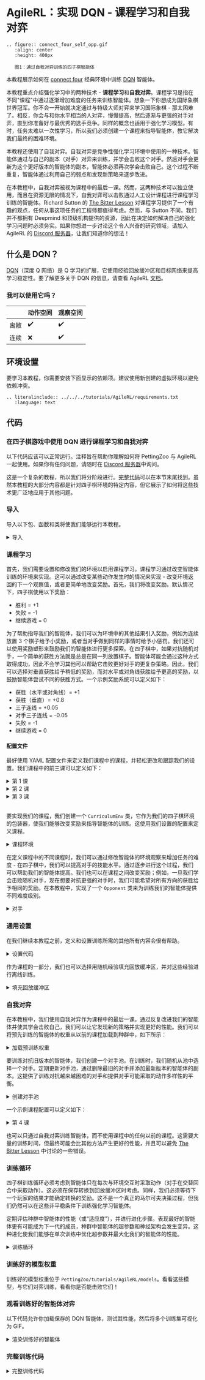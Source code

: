 # AgileRL：实现 DQN - 课程学习和自我对弈

```{eval-rst}
.. figure:: connect_four_self_opp.gif
   :align: center
   :height: 400px

   图1：通过自我对弈训练的四子棋智能体
```

本教程展示如何在 [connect four](https://pettingzoo.farama.org/environments/classic/connect_four/) 经典环境中训练 [DQN](https://agilerl.readthedocs.io/en/latest/api/algorithms/dqn.html) 智能体。

本教程重点介绍强化学习中的两种技术 - **课程学习**和**自我对弈**。课程学习是指在不同"课程"中通过逐渐增加难度的任务来训练智能体。想象一下你想成为国际象棋世界冠军。你不会一开始就决定通过与特级大师对弈来学习国际象棋 - 那太困难了。相反，你会与和你水平相当的人对弈，慢慢提高，然后逐渐与更强的对手对弈，直到你准备好与最优秀的选手竞争。同样的概念也适用于强化学习模型。有时，任务太难以一次性学习，所以我们必须创建一个课程来指导智能体，教它解决我们最终的困难环境。

本教程还使用了自我对弈。自我对弈是竞争性强化学习环境中使用的一种技术。智能体通过与自己的副本（对手）对弈来训练，并学会击败这个对手。然后对手会更新为这个更好版本的智能体的副本，智能体必须再次学会击败自己。这个过程不断重复，智能体通过利用自己的弱点和发现新策略来逐步改进。

在本教程中，自我对弈被视为课程中的最后一课。然而，这两种技术可以独立使用，而且在资源无限的情况下，自我对弈可以击败通过人工设计课程进行课程学习训练的智能体。Richard Sutton 的 [The Bitter Lesson](http://incompleteideas.net/IncIdeas/BitterLesson.html) 对课程学习提供了一个有趣的观点，任何从事这项任务的工程师都值得考虑。然而，与 Sutton 不同，我们并不都拥有 Deepmind 和顶级机构提供的资源，因此在决定如何解决自己的强化学习问题时必须务实。如果你想进一步讨论这个令人兴奋的研究领域，请加入 AgileRL 的 [Discord 服务器](https://discord.com/invite/eB8HyTA2ux)，让我们知道你的想法！


## 什么是 DQN？
[DQN](https://agilerl.readthedocs.io/en/latest/api/algorithms/dqn.html)（深度 Q 网络）是 Q 学习的扩展，它使用经验回放缓冲区和目标网络来提高学习稳定性。要了解更多关于 DQN 的信息，请查看 AgileRL [文档](https://agilerl.readthedocs.io/en/latest/api/algorithms/dqn.html)。

### 我可以使用它吗？

|   | 动作空间 | 观察空间 |
|---|--------------|-------------------|
|离散  | ✔️           | ✔️                |
|连续   | ❌           | ✔️                |


## 环境设置

要学习本教程，你需要安装下面显示的依赖项。建议使用新创建的虚拟环境以避免依赖冲突。
```{eval-rst}
.. literalinclude:: ../../../tutorials/AgileRL/requirements.txt
   :language: text
```

## 代码
### 在四子棋游戏中使用 DQN 进行课程学习和自我对弈
以下代码应该可以正常运行。注释旨在帮助你理解如何将 PettingZoo 与 AgileRL 一起使用。如果你有任何问题，请随时在 [Discord 服务器](https://discord.com/invite/eB8HyTA2ux)中询问。

这是一个复杂的教程，所以我们将分阶段进行。[完整代码](#full-training-code)可以在本节末尾找到。虽然本教程的大部分内容都是针对四子棋环境的特定内容，但它展示了如何将这些技术更广泛地应用于其他问题。

### 导入
导入以下包、函数和类将使我们能够运行本教程。

<details>
   <summary>导入</summary>

   ```python
   import copy
   import os
   import random
   from collections import deque
   from datetime import datetime

   import numpy as np
   import torch
   import wandb
   import yaml
   from agilerl.components.replay_buffer import ReplayBuffer
   from agilerl.hpo.mutation import Mutations
   from agilerl.hpo.tournament import TournamentSelection
   from agilerl.utils.utils import initialPopulation
   from tqdm import tqdm, trange

   from pettingzoo.classic import connect_four_v3
   ```
</details>

### 课程学习
首先，我们需要设置和修改我们的环境以启用课程学习。课程学习通过改变智能体训练的环境来实现。这可以通过改变某些动作发生时的情况来实现 - 改变环境返回的下一个观察值，或者更简单地改变奖励。首先，我们将改变奖励。默认情况下，四子棋使用以下奖励：

* 胜利 = +1
* 失败 = -1
* 继续游戏 = 0

为了帮助指导我们的智能体，我们可以为环境中的其他结果引入奖励，例如为连续放置 3 个棋子给予小奖励，或者当对手做到同样的事情时给予小惩罚。我们还可以使用奖励塑形来鼓励我们的智能体进行更多探索。在四子棋中，如果对抗随机对手，一个简单的获胜方法就是总是在同一列放置棋子。智能体可能会通过这种方式取得成功，因此不会学习其他可以帮助它击败更好对手的更复杂策略。因此，我们可以选择对垂直获胜给予稍低的奖励，而对水平或对角线获胜给予更高的奖励，以鼓励智能体尝试不同的获胜方式。一个示例奖励系统可以定义如下：

* 获胜（水平或对角线）= +1
* 获胜（垂直）= +0.8
* 三子连线 = +0.05
* 对手三子连线 = -0.05
* 失败 = -1
* 继续游戏 = 0

#### 配置文件

最好使用 YAML 配置文件来定义我们课程中的课程，并轻松更改和跟踪我们的设置。我们课程中的前三课可以定义如下：

<details>
   <summary>第 1 课</summary>

   ```{eval-rst}
   .. literalinclude:: ../../../tutorials/AgileRL/curriculums/connect_four/lesson1.yaml
      :language: yaml
   ```
</details>

<details>
   <summary>第 2 课</summary>

   ```{eval-rst}
   .. literalinclude:: ../../../tutorials/AgileRL/curriculums/connect_four/lesson2.yaml
      :language: yaml
   ```
</details>

<details>
   <summary>第 3 课</summary>

   ```{eval-rst}
   .. literalinclude:: ../../../tutorials/AgileRL/curriculums/connect_four/lesson3.yaml
      :language: yaml
   ```
</details><br>

要实现我们的课程，我们创建一个 `CurriculumEnv` 类，它作为我们的四子棋环境的包装器，使我们能够改变奖励来指导智能体的训练。这使用我们设置的配置来定义课程。

<details>
   <summary>课程环境</summary>

   ```python
   class CurriculumEnv:
      """课程学习环境的包装器，用于修改奖励。

      :param env: 要学习的环境
      :type env: PettingZoo 风格的环境
      :param lesson: 课程学习的课程设置
      :type lesson: dict
      """

      def __init__(self, env, lesson):
         self.env = env
         self.lesson = lesson
   ```
</details>

在定义课程中的不同课程时，我们可以通过修改智能体的环境观察来增加任务的难度 - 在四子棋中，我们可以提高对手的技能水平。通过逐步进行这个过程，我们可以帮助我们的智能体提高。我们也可以在课程之间改变奖励；例如，一旦我们学会击败随机对手，现在想要对抗更强的对手时，我们可能希望对所有方向的获胜给予相同的奖励。在本教程中，实现了一个 `Opponent` 类来为训练我们的智能体提供不同难度级别。

<details>
   <summary>对手</summary>

   ```python
   class Opponent:
      """四子棋对手，用于训练和/或评估。

      :param env: 要学习的环境
      :type env: PettingZoo 风格的环境
      """
   ```
</details>

### 通用设置

在我们继续本教程之前，定义和设置训练所需的其他所有内容会很有帮助。

<details>
   <summary>设置代码</summary>

   ```python
   device = torch.device("cuda" if torch.cuda.is_available() else "cpu")
   print("===== AgileRL 课程学习演示 =====")

   lesson_number = 1

   # 加载课程
   with open(f"./curriculums/connect_four/lesson{lesson_number}.yaml") as file:
      LESSON = yaml.safe_load(file)

   # 定义网络配置
   NET_CONFIG = {
      "arch": "cnn",  # 网络架构
      "hidden_size": [64, 64],  # Actor 隐藏层大小
      "channel_size": [128],  # CNN 通道大小
      "kernel_size": [4],  # CNN 内核大小
      "stride_size": [1],  # CNN 步幅大小
      "normalize": False,  # 将图像从 [0,255] 范围归一化为 [0,1]
   }

   # 定义初始超参数
   INIT_HP = {
      "POPULATION_SIZE": 6,
      # "ALGO": "Rainbow DQN",  # 算法
      "ALGO": "DQN",  # 算法
      "DOUBLE": True,
      # 交换图像通道维度从最后一个到第一个 [H, W, C] -> [C, H, W]
      "BATCH_SIZE": 256,  # 批大小
      "LR": 1e-4,  # 学习率
      "GAMMA": 0.99,  # 折扣因子
      "MEMORY_SIZE": 100000,  # 最大内存缓冲区大小
      "LEARN_STEP": 1,  # 学习频率
      "N_STEP": 1,  # 计算 TD 错误的步数
      "PER": False,  # 使用优先经验回放缓冲区
      "ALPHA": 0.6,  # 优先回放缓冲区参数
      "TAU": 0.01,  # 软更新目标参数
      "BETA": 0.4,  # 重要性采样系数
      "PRIOR_EPS": 0.000001,  # 最小优先级
      "NUM_ATOMS": 51,  # 支持单元数
      "V_MIN": 0.0,  # 支持最小值
      "V_MAX": 200.0,  # 支持最大值
      "WANDB": False,  # 使用 Weights and Biases 跟踪
   }

   # 定义四子棋环境
   env = connect_four_v3.env()
   env.reset()

   # 配置算法输入参数
   state_dim = [
      env.observation_space(agent)["observation"].shape for agent in env.agents
   ]
   one_hot = False
   action_dim = [env.action_space(agent).n for agent in env.agents]
   INIT_HP["DISCRETE_ACTIONS"] = True
   INIT_HP["MAX_ACTION"] = None
   INIT_HP["MIN_ACTION"] = None

   # 将环境包装在课程学习包装器中
   env = CurriculumEnv(env, LESSON)

   # 为 PyTorch 层预处理维度
   # 我们只需要担心单个智能体的状态维度
   # 我们将 6x7x2 观察值平展为智能体神经网络的输入
   state_dim = np.moveaxis(np.zeros(state_dim[0]), [-1], [-3]).shape
   action_dim = action_dim[0]

   # 创建一个准备好进行进化超参数优化的种群
   pop = initialPopulation(
      INIT_HP["ALGO"],
      state_dim,
      action_dim,
      one_hot,
      NET_CONFIG,
      INIT_HP,
      population_size=INIT_HP["POPULATION_SIZE"],
      device=device,
   )

   # 配置回放缓冲区
   field_names = ["state", "action", "reward", "next_state", "done"]
   memory = ReplayBuffer(
      action_dim=action_dim,  # 智能体动作数量
      memory_size=INIT_HP["MEMORY_SIZE"],  # 最大回放缓冲区大小
      field_names=field_names,  # 存储在内存中的字段名称
      device=device,
   )

   # 实例化一个锦标赛选择对象（用于 HPO）
   tournament = TournamentSelection(
      tournament_size=2,  #锦标赛选择大小
      elitism=True,  #锦标赛选择中的精英主义
      population_size=INIT_HP["POPULATION_SIZE"],  #种群大小
      evo_step=1,
   )  # 使用最后 N 个适应度评分进行评估

   # 实例化一个变异对象（用于 HPO）
   mutations = Mutations(
      algo=INIT_HP["ALGO"],
      no_mutation=0.2,  # 没有变异的概率
      architecture=0,  # 架构变异的概率
      new_layer_prob=0.2,  # 新层变异的概率
      parameters=0.2,  # 参数变异的概率
      activation=0,  # 激活函数变异的概率
      rl_hp=0.2,  # RL 超参数变异的概率
      rl_hp_selection=[
            "lr",
            "learn_step",
            "batch_size",
      ],  # 选择用于变异的 RL 超参数
      mutation_sd=0.1,  # 变异强度
      # 定义每个超参数的搜索空间
      min_lr=0.0001,
      max_lr=0.01,
      min_learn_step=1,
      max_learn_step=120,
      min_batch_size=8,
      max_batch_size=64,
      arch=NET_CONFIG["arch"],  # MLP 或 CNN
      rand_seed=1,
      device=device,
   )

   # 定义训练循环参数
   episodes_per_epoch = 10
   max_episodes = LESSON["max_train_episodes"]  # 总训练集
   max_steps = 500  # 每个训练集的最大步数
   evo_epochs = 20  # 进化频率
   evo_loop = 50  # 评估训练集的数量
   elite = pop[0]  # 分配一个占位符“精英”智能体
   epsilon = 1.0  # 初始 epsilon 值
   eps_end = 0.1  # 最终 epsilon 值
   eps_decay = 0.9998  # epsilon 衰减
   opp_update_counter = 0
   wb = INIT_HP["WANDB"]

   ```
</details>

作为课程的一部分，我们也可以选择用随机经验填充回放缓冲区，并对这些经验进行离线训练。

<details>
   <summary>填充回放缓冲区</summary>

   ```python
   # 执行缓冲区和智能体预热
   if LESSON["buffer_warm_up"]:
      warm_up_opponent = Opponent(env, difficulty=LESSON["warm_up_opponent"])
      memory = env.fill_replay_buffer(
            memory, warm_up_opponent
      )  # 用随机转换填充回放缓冲区
      if LESSON["agent_warm_up"] > 0:
            print("预热智能体...")
            agent = pop[0]
            # 训练随机收集的样本
            for epoch in trange(LESSON["agent_warm_up"]):
               experiences = memory.sample(agent.batch_size)
               agent.learn(experiences)
            pop = [agent.clone() for _ in pop]
            elite = agent
            print("智能体种群预热完成。")
   ```
</details>

### 自我对弈

在本教程中，我们使用自我对弈作为课程中的最后一课。通过反复改进我们的智能体并使其学会击败自己，我们可以让它发现新的策略并实现更好的性能。我们可以将预先训练的智能体的权重从以前的课程加载到种群中，如下所示：

<details>
   <summary>加载预训练权重</summary>

   ```python
   if LESSON["pretrained_path"] is not None:
      for agent in pop:
            # 加载预训练检查点
            agent.loadCheckpoint(LESSON["pretrained_path"])
            # 为新任务重新初始化优化器
            agent.lr = INIT_HP["LR"]
            agent.optimizer = torch.optim.Adam(
               agent.actor.parameters(), lr=agent.lr
            )
   ```
</details>

要训练对抗旧版本的智能体，我们创建一个对手池。在训练时，我们随机从池中选择一个对手。定期更新对手池，通过删除最旧的对手并添加最新版本的智能体的副本。这提供了训练对抗越来越困难的对手和提供对手可能采取的动作多样性的平衡。

<details>
   <summary>创建对手池</summary>

   ```python
   if LESSON["opponent"] == "self":
      # 创建初始对手池
      opponent_pool = deque(maxlen=LESSON["opponent_pool_size"])
      for _ in range(LESSON["opponent_pool_size"]):
            opp = copy.deepcopy(pop[0])
            opp.actor.load_state_dict(pop[0].actor.state_dict())
            opp.actor.eval()
            opponent_pool.append(opp)
   ```
</details>

一个示例课程配置可以定义如下：

<details>
   <summary>第 4 课</summary>

   ```{eval-rst}
   .. literalinclude:: ../../../tutorials/AgileRL/curriculums/connect_four/lesson4.yaml
      :language: yaml
   ```
</details>

也可以只通过自我对弈训练智能体，而不使用课程中的任何以前的课程。这需要大量的训练时间，但最终可能会比其他方法产生更好的性能，并且可以避免 [The Bitter Lesson](http://incompleteideas.net/IncIdeas/BitterLesson.html) 中讨论的一些错误。

### 训练循环

四子棋训练循环必须考虑到智能体只在每次与环境交互时采取动作（对手在交替回合中采取动作）。这必须在保存转换到回放缓冲区时考虑。同样，我们必须等待下一个玩家的结果才能确定转换的奖励。这不是一个真正的马尔可夫决策过程，但我们仍然可以在这些非平稳条件下训练强化学习智能体。

定期评估种群中智能体的性能（或“适应度”），并进行进化步骤。表现最好的智能体更有可能成为下一代的成员，种群中智能体的超参数和神经架构会发生变异。这种进化使我们能够在单次训练中优化超参数并最大化我们的智能体的性能。

<details>
   <summary>训练循环</summary>

   ```python
   if max_episodes > 0:
      if wb:
         wandb.init(
               # 设置 wandb 项目
               project="AgileRL",
               name="{}-EvoHPO-{}-{}Opposition-CNN-{}".format(
                  "connect_four_v3",
                  INIT_HP["ALGO"],
                  LESSON["opponent"],
                  datetime.now().strftime("%m%d%Y%H%M%S"),
               ),
               # 跟踪超参数和运行元数据
               config={
                  "algo": "Evo HPO Rainbow DQN",
                  "env": "connect_four_v3",
                  "INIT_HP": INIT_HP,
                  "lesson": LESSON,
               },
         )

   total_steps = 0
   total_episodes = 0
   pbar = trange(int(max_episodes / episodes_per_epoch))

   # 训练循环
   for idx_epi in pbar:
      turns_per_episode = []
      train_actions_hist = [0] * action_dim
      for agent in pop:  # 循环种群
            for episode in range(episodes_per_epoch):
               env.reset()  # 在每个训练集开始时重置环境
               observation, env_reward, done, truncation, _ = env.last()

               (
                  p1_state,
                  p1_state_flipped,
                  p1_action,
                  p1_next_state,
                  p1_next_state_flipped,
               ) = (None, None, None, None, None)

               if LESSON["opponent"] == "self":
                  # 如果使用自我对弈，则从对手池中随机选择对手
                  opponent = random.choice(opponent_pool)
               else:
                  # 创建所需难度的对手
                  opponent = Opponent(env, difficulty=LESSON["opponent"])

               # 随机决定智能体是否先行或后行
               if random.random() > 0.5:
                  opponent_first = False
               else:
                  opponent_first = True

               score = 0
               turns = 0  # 转数计数器

               for idx_step in range(max_steps):
                  # 玩家 0 的回合
                  p0_action_mask = observation["action_mask"]
                  p0_state = np.moveaxis(observation["observation"], [-1], [-3])
                  p0_state_flipped = np.expand_dims(np.flip(p0_state, 2), 0)
                  p0_state = np.expand_dims(p0_state, 0)

                  if opponent_first:
                        if LESSON["opponent"] == "self":
                           p0_action = opponent.getAction(
                              p0_state, 0, p0_action_mask
                           )[0]
                        elif LESSON["opponent"] == "random":
                           p0_action = opponent.getAction(
                              p0_action_mask, p1_action, LESSON["block_vert_coef"]
                           )
                        else:
                           p0_action = opponent.getAction(player=0)
                  else:
                        p0_action = agent.getAction(
                           p0_state, epsilon, p0_action_mask
                        )[
                           0
                        ]  # 获取智能体的下一个动作
                        train_actions_hist[p0_action] += 1

                  env.step(p0_action)  # 在环境中执行动作
                  observation, env_reward, done, truncation, _ = env.last()
                  p0_next_state = np.moveaxis(
                        observation["observation"], [-1], [-3]
                  )
                  p0_next_state_flipped = np.expand_dims(
                        np.flip(p0_next_state, 2), 0
                  )
                  p0_next_state = np.expand_dims(p0_next_state, 0)

                  if not opponent_first:
                        score += env_reward
                  turns += 1

                  # 检查游戏是否结束（玩家 0 获胜）
                  if done or truncation:
                        reward = env.reward(done=True, player=0)
                        memory.save2memoryVectEnvs(
                           np.concatenate(
                              (
                                    p0_state,
                                    p1_state,
                                    p0_state_flipped,
                                    p1_state_flipped,
                              )
                           ),
                           [p0_action, p1_action, 6 - p0_action, 6 - p1_action],
                           [
                              reward,
                              LESSON["rewards"]["lose"],
                              reward,
                              LESSON["rewards"]["lose"],
                           ],
                           np.concatenate(
                              (
                                    p0_next_state,
                                    p1_next_state,
                                    p0_next_state_flipped,
                                    p1_next_state_flipped,
                              )
                           ),
                           [done, done, done, done],
                        )
                  else:  # 游戏继续
                        if p1_state is not None:
                           reward = env.reward(done=False, player=1)
                           memory.save2memoryVectEnvs(
                              np.concatenate((p1_state, p1_state_flipped)),
                              [p1_action, 6 - p1_action],
                              [reward, reward],
                              np.concatenate(
                                    (p1_next_state, p1_next_state_flipped)
                              ),
                              [done, done],
                           )

                        # 玩家 1 的回合
                        p1_action_mask = observation["action_mask"]
                        p1_state = np.moveaxis(
                           observation["observation"], [-1], [-3]
                        )
                        # 交换棋子，使智能体始终从相同的角度看到棋盘
                        p1_state[[0, 1], :, :] = p1_state[[0, 1], :, :]
                        p1_state_flipped = np.expand_dims(np.flip(p1_state, 2), 0)
                        p1_state = np.expand_dims(p1_state, 0)

                        if not opponent_first:
                           if LESSON["opponent"] == "self":
                              p1_action = opponent.getAction(
                                    p1_state, 0, p1_action_mask
                              )[0]
                           elif LESSON["opponent"] == "random":
                              p1_action = opponent.getAction(
                                    p1_action_mask,
                                    p0_action,
                                    LESSON["block_vert_coef"],
                              )
                           else:
                              p1_action = opponent.getAction(player=1)
                        else:
                           p1_action = agent.getAction(
                              p1_state, epsilon, p1_action_mask
                           )[
                              0
                           ]  # 获取智能体的下一个动作
                           train_actions_hist[p1_action] += 1

                        env.step(p1_action)  # 在环境中执行动作
                        observation, env_reward, done, truncation, _ = env.last()
                        p1_next_state = np.moveaxis(
                           observation["observation"], [-1], [-3]
                        )
                        p1_next_state[[0, 1], :, :] = p1_next_state[[0, 1], :, :]
                        p1_next_state_flipped = np.expand_dims(
                           np.flip(p1_next_state, 2), 0
                        )
                        p1_next_state = np.expand_dims(p1_next_state, 0)

                        if opponent_first:
                           score += env_reward
                        turns += 1

                        # 检查游戏是否结束（玩家 1 获胜）
                        if done or truncation:
                           reward = env.reward(done=True, player=1)
                           memory.save2memoryVectEnvs(
                              np.concatenate(
                                    (
                                       p0_state,
                                       p1_state,
                                       p0_state_flipped,
                                       p1_state_flipped,
                                    )
                              ),
                              [
                                    p0_action,
                                    p1_action,
                                    6 - p0_action,
                                    6 - p1_action,
                              ],
                              [
                                    LESSON["rewards"]["lose"],
                                    reward,
                                    LESSON["rewards"]["lose"],
                                    reward,
                              ],
                              np.concatenate(
                                    (
                                       p0_next_state,
                                       p1_next_state,
                                       p0_next_state_flipped,
                                       p1_next_state_flipped,
                                    )
                              ),
                              [done, done, done, done],
                           )

                        else:  # 游戏继续
                           reward = env.reward(done=False, player=0)
                           memory.save2memoryVectEnvs(
                              np.concatenate((p0_state, p0_state_flipped)),
                              [p0_action, 6 - p0_action],
                              [reward, reward],
                              np.concatenate(
                                    (p0_next_state, p0_next_state_flipped)
                              ),
                              [done, done],
                           )

                  # 根据学习频率学习
                  if (memory.counter % agent.learn_step == 0) and (
                        len(memory) >= agent.batch_size
                  ):
                        # 采样回放缓冲区
                        # 根据智能体的 RL 算法学习
                        experiences = memory.sample(agent.batch_size)
                        agent.learn(experiences)

                  # 停止训练集，如果任何智能体终止
                  if done or truncation:
                        break

               total_steps += idx_step + 1
               total_episodes += 1
               turns_per_episode.append(turns)
               # 保存总训练集奖励
               agent.scores.append(score)

               if LESSON["opponent"] == "self":
                  if (total_episodes % LESSON["opponent_upgrade"] == 0) and (
                        (idx_epi + 1) > evo_epochs
                  ):
                        elite_opp, _, _ = tournament._elitism(pop)
                        elite_opp.actor.eval()
                        opponent_pool.append(elite_opp)
                        opp_update_counter += 1

            # 更新 epsilon 以进行探索
            epsilon = max(eps_end, epsilon * eps_decay)

      mean_turns = np.mean(turns_per_episode)

      # 现在进化种群，如果必要
      if (idx_epi + 1) % evo_epochs == 0:
            # 评估种群与随机动作
            fitnesses = []
            win_rates = []
            eval_actions_hist = [0] * action_dim  # 评估动作直方图
            eval_turns = 0  # 评估转数计数器
            for agent in pop:
               with torch.no_grad():
                  rewards = []
                  for i in range(evo_loop):
                        env.reset()  # 在每个训练集开始时重置环境
                        observation, reward, done, truncation, _ = env.last()

                        player = -1  # 跟踪当前玩家

                        # 创建所需难度的对手
                        opponent = Opponent(env, difficulty=LESSON["eval_opponent"])

                        # 随机决定智能体是否先行或后行
                        if random.random() > 0.5:
                           opponent_first = False
                        else:
                           opponent_first = True

                        score = 0

                        for idx_step in range(max_steps):
                           action_mask = observation["action_mask"]
                           if player < 0:
                              if opponent_first:
                                    if LESSON["eval_opponent"] == "random":
                                       action = opponent.getAction(action_mask)
                                    else:
                                       action = opponent.getAction(player=0)
                              else:
                                    state = np.moveaxis(
                                       observation["observation"], [-1], [-3]
                                    )
                                    state = np.expand_dims(state, 0)
                                    action = agent.getAction(state, 0, action_mask)[
                                       0
                                    ]  # 获取智能体的下一个动作
                                    eval_actions_hist[action] += 1
                           if player > 0:
                              if not opponent_first:
                                    if LESSON["eval_opponent"] == "random":
                                       action = opponent.getAction(action_mask)
                                    else:
                                       action = opponent.getAction(player=1)
                              else:
                                    state = np.moveaxis(
                                       observation["observation"], [-1], [-3]
                                    )
                                    state[[0, 1], :, :] = state[[0, 1], :, :]
                                    state = np.expand_dims(state, 0)
                                    action = agent.getAction(state, 0, action_mask)[
                                       0
                                    ]  # 获取智能体的下一个动作
                                    eval_actions_hist[action] += 1

                           env.step(action)  # 在环境中执行动作
                           observation, reward, done, truncation, _ = env.last()

                           if (player > 0 and opponent_first) or (
                              player < 0 and not opponent_first
                           ):
                              score += reward

                           eval_turns += 1

                           if done or truncation:
                              break

                           player *= -1

                        rewards.append(score)
               mean_fit = np.mean(rewards)
               agent.fitness.append(mean_fit)
               fitnesses.append(mean_fit)

            eval_turns = eval_turns / len(pop) / evo_loop

            pbar.set_postfix_str(
               f"    训练集平均奖励：{np.mean(agent.scores[-episodes_per_epoch:])}   训练集平均转数：{mean_turns}   评估集平均适应度：{np.mean(fitnesses)}   评估集最佳适应度：{np.max(fitnesses)}   评估集平均转数：{eval_turns}   总步数：{total_steps}"
            )
            pbar.update(0)

            # 格式化动作直方图以进行可视化
            train_actions_hist = [
               freq / sum(train_actions_hist) for freq in train_actions_hist
            ]
            eval_actions_hist = [
               freq / sum(eval_actions_hist) for freq in eval_actions_hist
            ]
            train_actions_dict = {
               f"train/action_{index}": action
               for index, action in enumerate(train_actions_hist)
            }
            eval_actions_dict = {
               f"eval/action_{index}": action
               for index, action in enumerate(eval_actions_hist)
            }

            if wb:
               wandb_dict = {
                  "global_step": total_steps,
                  "train/mean_score": np.mean(agent.scores[-episodes_per_epoch:]),
                  "train/mean_turns_per_game": mean_turns,
                  "train/epsilon": epsilon,
                  "train/opponent_updates": opp_update_counter,
                  "eval/mean_fitness": np.mean(fitnesses),
                  "eval/best_fitness": np.max(fitnesses),
                  "eval/mean_turns_per_game": eval_turns,
               }
               wandb_dict.update(train_actions_dict)
               wandb_dict.update(eval_actions_dict)
               wandb.log(wandb_dict)

            #锦标赛选择和种群变异
            elite, pop = tournament.select(pop)
            pop = mutations.mutation(pop)

   if max_episodes > 0:
      if wb:
         wandb.finish()

   # 保存训练好的智能体
   save_path = LESSON["save_path"]
   os.makedirs(os.path.dirname(save_path), exist_ok=True)
   elite.saveCheckpoint(save_path)
   print(f"精英智能体保存到 '{save_path}'。")
   ```
</details>

### 训练好的模型权重
训练好的模型权重位于 `PettingZoo/tutorials/AgileRL/models`。看看这些模型，与它们对弈训练，看看你是否能击败它们！

### 观看训练好的智能体对弈
以下代码允许你加载保存的 DQN 智能体，测试其性能，然后将多个训练集可视化为 GIF。

<details>
   <summary>渲染训练好的智能体</summary>

   ```{eval-rst}
   .. literalinclude:: ../../../tutorials/AgileRL/render_agilerl_dqn.py
      :language: python
   ```
</details>

### 完整训练代码

<details>
   <summary>完整训练代码</summary>

   > 请注意，在第 612 行，`max_episodes` 被设置为 10，以允许快速测试本教程代码。这个行可以被删除，下面的行可以取消注释，以使用配置文件中设置的训练集数量。

   ```{eval-rst}
   .. literalinclude:: ../../../tutorials/AgileRL/agilerl_dqn_curriculum.py
      :language: python
   ```
</details>
